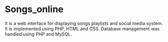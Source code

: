 # Songs_online
It is a web interface for displaying songs playlists and social media system. It is implemented using PHP, HTML and CSS. Database management was handled using PHP and MySQL.
